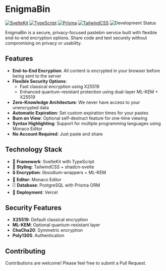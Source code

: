 # EnigmaBin

[![SvelteKit](https://img.shields.io/badge/Built_with-SvelteKit-FF3E00?logo=svelte)](https://kit.svelte.dev/)
[![TypeScript](https://img.shields.io/badge/TypeScript-007ACC?logo=typescript&logoColor=white)](https://www.typescriptlang.org/)
[![Prisma](https://img.shields.io/badge/Prisma-2D3748?logo=prisma&logoColor=white)](https://www.prisma.io/)
[![TailwindCSS](https://img.shields.io/badge/Tailwind_CSS-38B2AC?logo=tailwind-css&logoColor=white)](https://tailwindcss.com/)
![Development Status](https://img.shields.io/badge/Status-Development_Preview-yellow)

EnigmaBin is a secure, privacy-focused pastebin service built with flexible end-to-end encryption options. Share code and text securely without compromising on privacy or usability.

## Features

- **End-to-End Encryption**: All content is encrypted in your browser before being sent to the server
- **Flexible Security Options**:
  - Fast classical encryption using X25519
  - Enhanced quantum-resistant protection using dual-layer ML-KEM + X25519
- **Zero-Knowledge Architecture**: We never have access to your unencrypted data
- **Automatic Expiration**: Set custom expiration times for your pastes
- **Burn on View**: Optional self-destruct feature for one-time viewing
- **Syntax Highlighting**: Support for multiple programming languages using Monaco Editor
- **No Account Required**: Just paste and share

## Technology Stack

- 🔧 **Framework**: SvelteKit with TypeScript
- 🎨 **Styling**: TailwindCSS + shadcn-svelte
- 🔒 **Encryption**: libsodium-wrappers + ML-KEM
- 📝 **Editor**: Monaco Editor
- 🗄️ **Database**: PostgreSQL with Prisma ORM
- 🚀 **Deployment**: Vercel


## Security Features

- **X25519**: Default classical encryption
- **ML-KEM**: Optional quantum-resistant layer
- **ChaCha20**: Symmetric encryption
- **Poly1305**: Authentication

## Contributing

Contributions are welcome! Please feel free to submit a Pull Request.